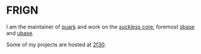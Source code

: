 FRIGN
=====

I am the maintainer of [quark](//tools.suckless.org/quark) and
work on the [suckless core](//core.suckless.org/), foremost
[sbase](//core.suckless.org/sbase) and
[ubase](//core.suckless.org/ubase).

Some of my projects are hosted at [2f30](http://git.2f30.org).

